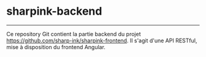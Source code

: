 # sharpink-backend

--------------

Ce repository Git contient la partie backend du projet https://github.com/sharp-ink/sharpink-frontend.
Il s'agit d'une API RESTful, mise à disposition du frontend Angular.
